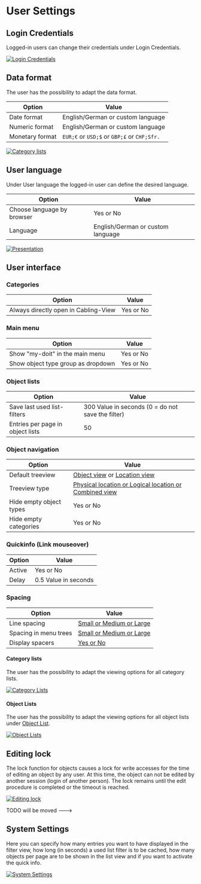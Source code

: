 # User Settings

## Login Credentials

Logged-in users can change their credentials under Login Credentials.

[![Login Credentials](../../assets/images/en/system-administration/administration/user-settings/1-us.png)](../../assets/images/en/system-administration/administration/user-settings/1-us.png)

## Data format

The user has the possibility to adapt the data format.

| Option | Value |
| - | - |
| Date format | English/German or custom language |
| Numeric format | English/German or custom language |
| Monetary format | `EUR;€` or `USD;$` or `GBP;£` or `CHF;Sfr.` |

[![Category lists](../../assets/images/en/system-administration/administration/user-settings/2-us.png)](../../assets/images/en/system-administration/administration/user-settings/2-us.png)

## User language

Under User language the logged-in user can define the desired language.

| Option | Value |
| - | - |
| Choose language by browser | Yes or No |
| Language | English/German or custom language |

[![Presentation](../../assets/images/en/system-administration/administration/user-settings/3-us.png)](../../assets/images/en/system-administration/administration/user-settings/3-us.png)

## User interface

### Categories

| Option | Value |
| - | - |
| Always directly open in Cabling-View | Yes or No |

### Main menu

| Option | Value |
| - | - |
| Show "my-doit" in the main menu | Yes or No |
| Show object type group as dropdown | Yes or No |

### Object lists

| Option | Value |
| - | - |
| Save last used list-filters | 300 Value in seconds (0 = do not save the filter) |
| Entries per page in object lists | 50 |

### Object navigation

| Option | Value |
| - | - |
| Default treeview | [Object view](../../basics/web-gui.md#object-view) or [Location view](../../basics/web-gui.md#location-view) |
| Treeview type | [Physical location or Logical location or Combined view](../../basics/web-gui.md#location-view) |
| Hide empty object types | Yes or No |
| Hide empty categories | Yes or No |

### Quickinfo (Link mouseover)

| Option | Value |
| - | - |
| Active | Yes or No |
| Delay | 0.5 Value in seconds |

### Spacing

| Option | Value |
| - | - |
| Line spacing | [Small or Medium or Large](../../basics/web-gui.md#category-line-spacing) |
| Spacing in menu trees | [Small or Medium or Large](../../basics/web-gui.md#spacing-in-menu-trees)  |
| Display spacers | [Yes or No](../../basics/web-gui.md#display-spacers) |

#### Category lists

The user has the possibility to adapt the viewing options for all category lists.

[![Category Lists](../../assets/images/en/system-administration/administration/user-settings/5-us.png)](../../assets/images/en/system-administration/administration/user-settings/5-us.png)

#### Object Lists

The user has the possibility to adapt the viewing options for all object lists under [Object List](../../basics/object-list/index.md).

[![Object Lists](../../assets/images/en/system-administration/administration/user-settings/5-us.png)](../../assets/images/en/system-administration/administration/user-settings/5-us.png)


## Editing lock

The lock function for objects causes a lock for write accesses for the time of editing an object by any user.
At this time, the object can not be edited by another session (login of another person). The lock remains until the edit procedure is completed or the timeout is reached.

[![Editing lock](../../assets/images/en/system-administration/administration/user-settings/6-us.png)](../../assets/images/en/system-administration/administration/user-settings/6-us.png)

TODO will be moved --->
## System Settings

Here you can specify how many entries you want to have displayed in the filter view, how long (in seconds) a used list filter is to be cached, how many objects per page are to be shown in the list view and if you want to activate the quick info.

[![System Settings](../../assets/images/en/system-administration/administration/user-settings/7-us.png)](../../assets/images/en/system-administration/administration/user-settings/7-us.png)
